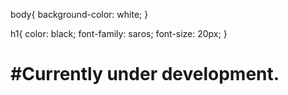 body{
	background-color: white;
}

h1{
	color: black;
	font-family: saros;
	font-size: 20px;
}

</style>
</head>
<body>

<h1> #Currently under development. </h1>

</body>
</head>
